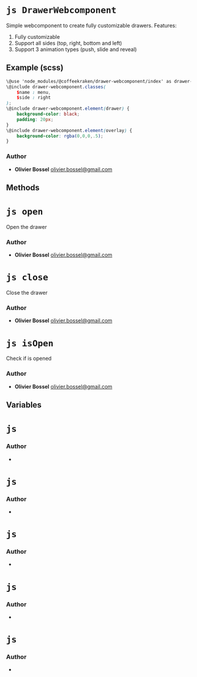


<!-- @namespace    drawer-webcomponent -->
<!-- @name    DrawerWebcomponent -->

# ```js DrawerWebcomponent ```


Simple webcomponent to create fully customizable drawers.
Features:
1. Fully customizable
2. Support all sides (top, right, bottom and left)
3. Support 3 animation types (push, slide and reveal)



## Example (scss)

```scss
\@use 'node_modules/@coffeekraken/drawer-webcomponent/index' as drawer-webcomponent;
\@include drawer-webcomponent.classes(
	$name : menu,
	$side : right
);
\@include drawer-webcomponent.element(drawer) {
	background-color: black;
	padding: 20px;
}
\@include drawer-webcomponent.element(overlay) {
	background-color: rgba(0,0,0,.5);
}
```


### Author
- **Olivier Bossel** <a href="mailto:olivier.bossel@gmail.com">olivier.bossel@gmail.com</a> 


## Methods


<!-- @namespace    drawer-webcomponent -->
<!-- @name    open -->

# ```js open ```


Open the drawer




### Author
- **Olivier Bossel** <a href="mailto:olivier.bossel@gmail.com">olivier.bossel@gmail.com</a> 



<!-- @namespace    drawer-webcomponent -->
<!-- @name    close -->

# ```js close ```


Close the drawer




### Author
- **Olivier Bossel** <a href="mailto:olivier.bossel@gmail.com">olivier.bossel@gmail.com</a> 



<!-- @namespace    drawer-webcomponent -->
<!-- @name    isOpen -->

# ```js isOpen ```


Check if is opened




### Author
- **Olivier Bossel** <a href="mailto:olivier.bossel@gmail.com">olivier.bossel@gmail.com</a> 


## Variables





# ```js  ```






### Author
- 






# ```js  ```






### Author
- 






# ```js  ```






### Author
- 






# ```js  ```






### Author
- 






# ```js  ```






### Author
- 

